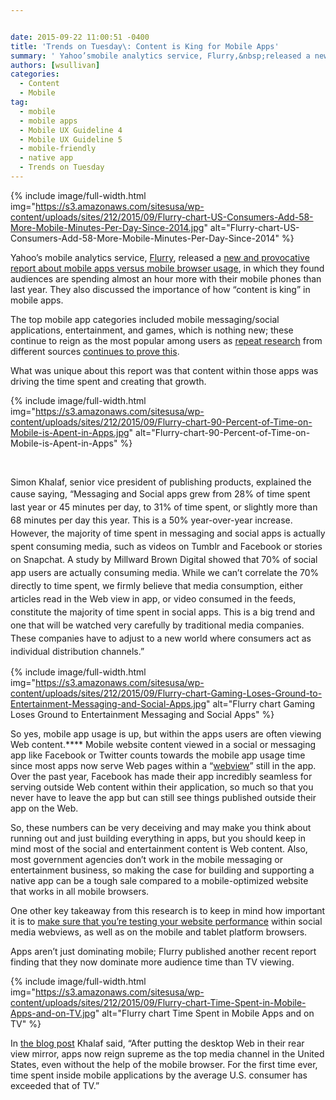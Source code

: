 ```yaml
---


date: 2015-09-22 11:00:51 -0400
title: 'Trends on Tuesday\: Content is King for Mobile Apps'
summary: ' Yahoo’smobile analytics service, Flurry,&nbsp;released a new and provocative report about mobile apps versus&nbsp;mobile browser usage, in which they found audiences are spending almost an hour more with their mobile phones than last year. They&nbsp;also discussed&nbsp;the importance of how &ldquo;content is king&rdquo; in mobile apps. The top mobile app categories included'
authors: [wsullivan]
categories:
  - Content
  - Mobile
tag:
  - mobile
  - mobile apps
  - Mobile UX Guideline 4
  - Mobile UX Guideline 5
  - mobile-friendly
  - native app
  - Trends on Tuesday
---
```



{% include image/full-width.html img="https://s3.amazonaws.com/sitesusa/wp-content/uploads/sites/212/2015/09/Flurry-chart-US-Consumers-Add-58-More-Mobile-Minutes-Per-Day-Since-2014.jpg" alt="Flurry-chart-US-Consumers-Add-58-More-Mobile-Minutes-Per-Day-Since-2014" %}

Yahoo’s mobile analytics service, [Flurry](https://developer.yahoo.com/analytics/), released a [new and provocative report about mobile apps versus mobile browser usage](http://flurrymobile.tumblr.com/post/127638842745/seven-years-into-the-mobile-revolution-content-is), in which they found audiences are spending almost an hour more with their mobile phones than last year. They also discussed the importance of how “content is king” in mobile apps.

The top mobile app categories included mobile messaging/social applications, entertainment, and games, which is nothing new; these continue to reign as the most popular among users as [repeat research](https://www.WHATEVER/2015/09/01/trends-on-tuesday-mobile-messaging-and-social-app-research-released/) from different sources [continues to prove this](https://www.WHATEVER/2015/08/18/trends-on-tuesday-the-rise-in-mobile-addicts/).

What was unique about this report was that content within those apps was driving the time spent and creating that growth.


{% include image/full-width.html img="https://s3.amazonaws.com/sitesusa/wp-content/uploads/sites/212/2015/09/Flurry-chart-90-Percent-of-Time-on-Mobile-is-Apent-in-Apps.jpg" alt="Flurry-chart-90-Percent-of-Time-on-Mobile-is-Apent-in-Apps" %}

&nbsp;

Simon Khalaf, senior vice president of publishing products, explained the cause saying, <span style="line-height: 1.5">“Messaging and Social apps grew from 28% of time spent last year or 45 minutes per day, to 31% of time spent, or slightly more than 68 minutes per day this year. This is a 50% year-over-year increase. However, the majority of time spent in messaging and social apps is actually spent consuming media, such as videos on Tumblr and Facebook or stories on Snapchat. A study by Millward Brown Digital showed that 70% of social app users are actually consuming media. While we can’t correlate the 70% directly to time spent, we firmly believe that media consumption, either articles read in the Web view in app, or video consumed in the feeds, constitute the majority of time spent in social apps. This is a big trend and one that will be watched very carefully by traditional media companies. These companies have to adjust to a new world where consumers act as individual distribution channels.”</span>


{% include image/full-width.html img="https://s3.amazonaws.com/sitesusa/wp-content/uploads/sites/212/2015/09/Flurry-chart-Gaming-Loses-Ground-to-Entertainment-Messaging-and-Social-Apps.jpg" alt="Flurry chart Gaming Loses Ground to Entertainment Messaging and Social Apps" %}

So yes, mobile app usage is up, but within the apps users are often viewing Web content.**** Mobile website content viewed in a social or messaging app like Facebook or Twitter counts towards the mobile app usage time since most apps now serve Web pages within a “[webview](http://wiki.awesomium.com/general-use/introduction-to-web-views.html)” still in the app. Over the past year, Facebook has made their app incredibly seamless for serving outside Web content within their application, so much so that you never have to leave the app but can still see things published outside their app on the Web.

So, these numbers can be very deceiving and may make you think about running out and just building everything in apps, but you should keep in mind most of the social and entertainment content is Web content. Also, most government agencies don’t work in the mobile messaging or entertainment business, so making the case for building and supporting a native app can be a tough sale compared to a mobile-optimized website that works in all mobile browsers.

One other key takeaway from this research is to keep in mind how important it is to [make sure that you’re testing your website performance](https://www.WHATEVER/2015/09/16/speed-matters-optimizing-your-website-for-maximum-performance/) within social media webviews, as well as on the mobile and tablet platform browsers.

Apps aren’t just dominating mobile; Flurry published another recent report finding that they now dominate more audience time than TV viewing.


{% include image/full-width.html img="https://s3.amazonaws.com/sitesusa/wp-content/uploads/sites/212/2015/09/Flurry-chart-Time-Spent-in-Mobile-Apps-and-on-TV.jpg" alt="Flurry chart Time Spent in Mobile Apps and on TV" %}

In [the blog post](http://flurrymobile.tumblr.com/post/128773968605/the-cable-industry-faces-the-perfect-storm-apps) Khalaf said, “After putting the desktop Web in their rear view mirror, apps now reign supreme as the top media channel in the United States, even without the help of the mobile browser. For the first time ever, time spent inside mobile applications by the average U.S. consumer has exceeded that of TV.”
